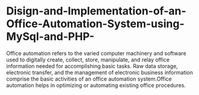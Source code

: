 # Disign-and-Implementation-of-an-Office-Automation-System-using-MySql-and-PHP-
Office automation refers to the varied computer machinery and software used to digitally create, collect, store, manipulate, and relay office information needed for accomplishing basic tasks. Raw data storage, electronic transfer, and the management of electronic business information comprise the basic activities of an office automation system.Office automation helps in optimizing or automating existing office procedures.
